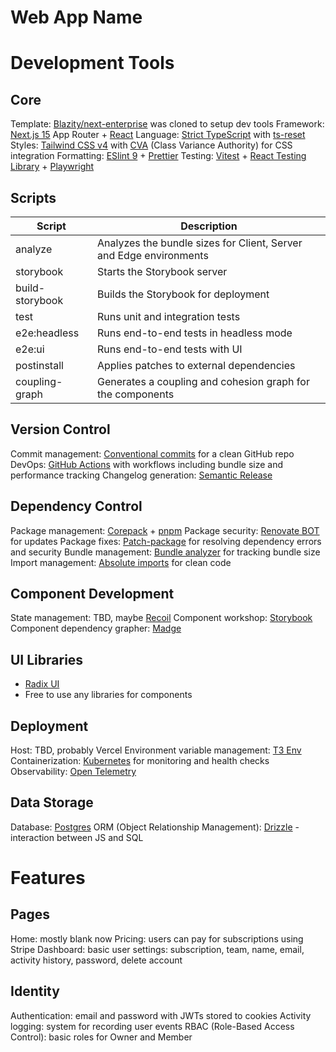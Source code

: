 # Web App Name

# Development Tools
## Core
Template: [Blazity/next-enterprise](https://github.com/Blazity/next-enterprise) was cloned to setup dev tools
Framework: [Next.js 15](https://nextjs.org/) App Router + [React](https://react.dev/)
Language: [Strict TypeScript](https://www.typescriptlang.org/) with [ts-reset](https://github.com/total-typescript/ts-reset)
Styles: [Tailwind CSS v4](https://tailwindcss.com/) with [CVA](http://cva.style/) (Class Variance Authority) for CSS integration
Formatting: [ESlint 9](https://eslint.org/) + [Prettier](https://prettier.io/)
Testing: [Vitest](https://vitest.dev) + [React Testing Library](https://testing-library.com/react) + [Playwright](https://playwright.dev/)

## Scripts
| Script | Description |
|--------|-------------|
| analyze | Analyzes the bundle sizes for Client, Server and Edge environments |
| storybook | Starts the Storybook server |
| build-storybook | Builds the Storybook for deployment |
| test | Runs unit and integration tests |
| e2e:headless | Runs end-to-end tests in headless mode |
| e2e:ui | Runs end-to-end tests with UI |
| postinstall | Applies patches to external dependencies |
| coupling-graph | Generates a coupling and cohesion graph for the components |

## Version Control
Commit management: [Conventional commits](https://www.conventionalcommits.org/) for a clean GitHub repo
DevOps: [GitHub Actions](https://github.com/features/actions) with workflows including bundle size and performance tracking
Changelog generation: [Semantic Release](https://github.com/semantic-release/semantic-release)

## Dependency Control
Package management: [Corepack](https://github.com/nodejs/corepack) + [pnpm](https://pnpm.io/)
Package security: [Renovate BOT](https://www.whitesourcesoftware.com/free-developer-tools/renovate) for updates
Package fixes: [Patch-package](https://www.npmjs.com/package/patch-package) for resolving dependency errors and security
Bundle management: [Bundle analyzer](https://www.npmjs.com/package/@next/bundle-analyzer) for tracking bundle size
Import management: [Absolute imports](https://nextjs.org/docs/advanced-features/module-path-aliases) for clean code

## Component Development
State management: TBD, maybe [Recoil](https://recoiljs.org/)
Component workshop: [Storybook](https://storybook.js.org/)
Component dependency grapher: [Madge](https://github.com/pahen/madge)

## UI Libraries
- [Radix UI](https://www.radix-ui.com/)
- Free to use any libraries for components

## Deployment
Host: TBD, probably Vercel
Environment variable management: [T3 Env](https://env.t3.gg/)
Containerization: [Kubernetes](https://kubernetes.io/docs/tasks/configure-pod-container/configure-liveness-readiness-startup-probes/) for monitoring and health checks
Observability: [Open Telemetry](https://opentelemetry.io/)

## Data Storage
Database: [Postgres](https://www.postgresql.org/)
ORM (Object Relationship Management): [Drizzle](https://orm.drizzle.team/) - interaction between JS and SQL

# Features
## Pages
Home: mostly blank now
Pricing: users can pay for subscriptions using Stripe
Dashboard: basic user settings: subscription, team, name, email, activity history, password, delete account

## Identity
Authentication: email and password with JWTs stored to cookies
Activity logging: system for recording user events
RBAC (Role-Based Access Control): basic roles for Owner and Member